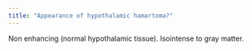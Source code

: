 ```yaml
---
title: "Appearance of hypothalamic hamartoma?"
---
```

Non enhancing (normal hypothalamic tissue). Isointense to gray matter.

